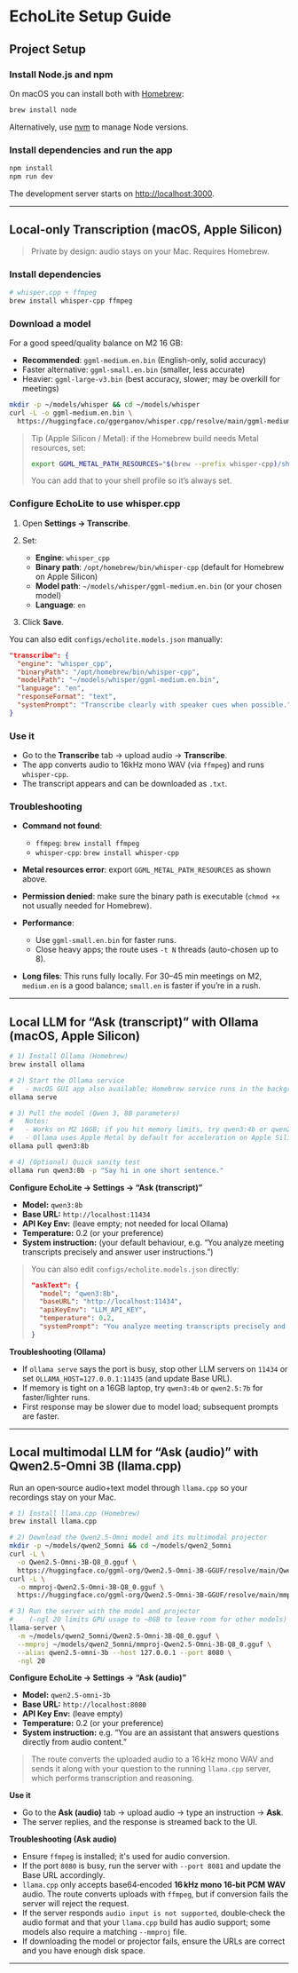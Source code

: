 # EchoLite Setup Guide

## Project Setup

### Install Node.js and npm

On macOS you can install both with [Homebrew](https://brew.sh/):

```bash
brew install node
```

Alternatively, use [nvm](https://github.com/nvm-sh/nvm) to manage Node versions.

### Install dependencies and run the app

```bash
npm install
npm run dev
```

The development server starts on <http://localhost:3000>.

---

## Local-only Transcription (macOS, Apple Silicon)

> Private by design: audio stays on your Mac. Requires Homebrew.

### Install dependencies

```bash
# whisper.cpp + ffmpeg
brew install whisper-cpp ffmpeg
```

### Download a model

For a good speed/quality balance on M2 16 GB:

* **Recommended**: `ggml-medium.en.bin` (English-only, solid accuracy)
* Faster alternative: `ggml-small.en.bin` (smaller, less accurate)
* Heavier: `ggml-large-v3.bin` (best accuracy, slower; may be overkill for meetings)

```bash
mkdir -p ~/models/whisper && cd ~/models/whisper
curl -L -o ggml-medium.en.bin \
  https://huggingface.co/ggerganov/whisper.cpp/resolve/main/ggml-medium.en.bin
```

> Tip (Apple Silicon / Metal): if the Homebrew build needs Metal resources, set:
>
> ```bash
> export GGML_METAL_PATH_RESOURCES="$(brew --prefix whisper-cpp)/share/whisper-cpp"
> ```
>
> You can add that to your shell profile so it’s always set.

### Configure EchoLite to use whisper.cpp

1. Open **Settings → Transcribe**.
2. Set:

   * **Engine**: `whisper_cpp`
   * **Binary path**: `/opt/homebrew/bin/whisper-cpp` (default for Homebrew on Apple Silicon)
   * **Model path**: `~/models/whisper/ggml-medium.en.bin` (or your chosen model)
   * **Language**: `en`
3. Click **Save**.

You can also edit `configs/echolite.models.json` manually:

```json
"transcribe": {
  "engine": "whisper_cpp",
  "binaryPath": "/opt/homebrew/bin/whisper-cpp",
  "modelPath": "~/models/whisper/ggml-medium.en.bin",
  "language": "en",
  "responseFormat": "text",
  "systemPrompt": "Transcribe clearly with speaker cues when possible."
}
```

### Use it

* Go to the **Transcribe** tab → upload audio → **Transcribe**.
* The app converts audio to 16kHz mono WAV (via `ffmpeg`) and runs `whisper-cpp`.
* The transcript appears and can be downloaded as `.txt`.

### Troubleshooting

* **Command not found**:

  * `ffmpeg`: `brew install ffmpeg`
  * `whisper-cpp`: `brew install whisper-cpp`
* **Metal resources error**: export `GGML_METAL_PATH_RESOURCES` as shown above.
* **Permission denied**: make sure the binary path is executable (`chmod +x` not usually needed for Homebrew).
* **Performance**:

  * Use `ggml-small.en.bin` for faster runs.
  * Close heavy apps; the route uses `-t N` threads (auto-chosen up to 8).
* **Long files**: This runs fully locally. For 30–45 min meetings on M2, `medium.en` is a good balance; `small.en` is faster if
you’re in a rush.

---

## Local LLM for “Ask (transcript)” with Ollama (macOS, Apple Silicon)

```bash
# 1) Install Ollama (Homebrew)
brew install ollama

# 2) Start the Ollama service
#   - macOS GUI app also available; Homebrew service runs in the background.
ollama serve

# 3) Pull the model (Qwen 3, 8B parameters)
#   Notes:
#   - Works on M2 16GB; if you hit memory limits, try qwen3:4b or qwen2.5:7b.
#   - Ollama uses Apple Metal by default for acceleration on Apple Silicon.
ollama pull qwen3:8b

# 4) (Optional) Quick sanity test
ollama run qwen3:8b -p "Say hi in one short sentence."
```

**Configure EchoLite → Settings → “Ask (transcript)”**

* **Model:** `qwen3:8b`
* **Base URL:** `http://localhost:11434`
* **API Key Env:** (leave empty; not needed for local Ollama)
* **Temperature:** 0.2 (or your preference)
* **System instruction:** (your default behaviour, e.g. “You analyze meeting transcripts precisely and answer user instructions.”)

> You can also edit `configs/echolite.models.json` directly:
>
> ```json
> "askText": {
>   "model": "qwen3:8b",
>   "baseURL": "http://localhost:11434",
>   "apiKeyEnv": "LLM_API_KEY",
>   "temperature": 0.2,
>   "systemPrompt": "You analyze meeting transcripts precisely and answer user instructions."
> }
> ```

**Troubleshooting (Ollama)**

* If `ollama serve` says the port is busy, stop other LLM servers on `11434` or set `OLLAMA_HOST=127.0.0.1:11435` (and update Base URL).
* If memory is tight on a 16GB laptop, try `qwen3:4b` or `qwen2.5:7b` for faster/lighter runs.
* First response may be slower due to model load; subsequent prompts are faster.

---

## Local multimodal LLM for “Ask (audio)” with Qwen2.5-Omni 3B (llama.cpp)

Run an open‑source audio+text model through `llama.cpp` so your recordings stay on your Mac.

```bash
# 1) Install llama.cpp (Homebrew)
brew install llama.cpp

# 2) Download the Qwen2.5-Omni model and its multimodal projector
mkdir -p ~/models/qwen2_5omni && cd ~/models/qwen2_5omni
curl -L \
  -o Qwen2.5-Omni-3B-Q8_0.gguf \
  https://huggingface.co/ggml-org/Qwen2.5-Omni-3B-GGUF/resolve/main/Qwen2.5-Omni-3B-Q8_0.gguf
curl -L \
  -o mmproj-Qwen2.5-Omni-3B-Q8_0.gguf \
  https://huggingface.co/ggml-org/Qwen2.5-Omni-3B-GGUF/resolve/main/mmproj-Qwen2.5-Omni-3B-Q8_0.gguf

# 3) Run the server with the model and projector
#    (-ngl 20 limits GPU usage to ~8GB to leave room for other models)
llama-server \
  -m ~/models/qwen2_5omni/Qwen2.5-Omni-3B-Q8_0.gguf \
  --mmproj ~/models/qwen2_5omni/mmproj-Qwen2.5-Omni-3B-Q8_0.gguf \
  --alias qwen2.5-omni-3b --host 127.0.0.1 --port 8080 \
  -ngl 20
```

**Configure EchoLite → Settings → “Ask (audio)”**

* **Model:** `qwen2.5-omni-3b`
* **Base URL:** `http://localhost:8080`
* **API Key Env:** (leave empty)
* **Temperature:** 0.2 (or your preference)
* **System instruction:** e.g. “You are an assistant that answers questions directly from audio content.”

> The route converts the uploaded audio to a 16 kHz mono WAV and sends it along with your question to the running `llama.cpp` server, which performs transcription and reasoning.

**Use it**

* Go to the **Ask (audio)** tab → upload audio → type an instruction → **Ask**.
* The server replies, and the response is streamed back to the UI.

**Troubleshooting (Ask audio)**

* Ensure `ffmpeg` is installed; it's used for audio conversion.
* If the port `8080` is busy, run the server with `--port 8081` and update the Base URL accordingly.
* `llama.cpp` only accepts base64‑encoded **16 kHz mono 16‑bit PCM WAV** audio. The route converts uploads with `ffmpeg`, but if
  conversion fails the server will reject the request.
* If the server responds `audio input is not supported`, double‑check the audio format and that your `llama.cpp` build has audio support; some models also require a matching `--mmproj` file.
* If downloading the model or projector fails, ensure the URLs are correct and you have enough disk space.

---

